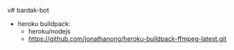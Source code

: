 v# bardak-bot

* heroku buildpack:
  * heroku/nodejs
  * https://github.com/jonathanong/heroku-buildpack-ffmpeg-latest.git
  










